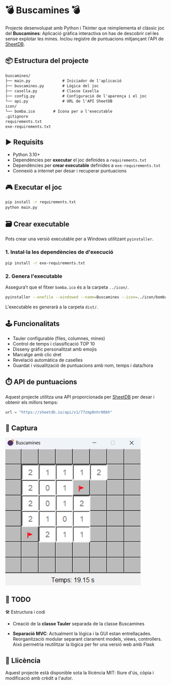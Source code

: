 # 💣 Buscamines 💣

Projecte desenvolupat amb Python i Tkinter que reimplementa el clàssic joc del **Buscamines**:
Aplicació gràfica interactiva on has de descobrir cel·les sense explotar les mines.
Inclou registre de puntuacions mitjançant l'API de [SheetDB](https://sheetdb.io).

## 📦 Estructura del projecte

```
buscamines/
├── main.py              # Iniciador de l'aplicació
├── buscamines.py        # Lògica del joc
├── casella.py           # Classe Casella
├── config.py            # Configuració de l'aparença i el joc
└── api.py               # URL de l'API SheetDB
icon/
└── bomba.ico        # Icona per a l'executable
.gitignore
requirements.txt
exe-requirements.txt
```

## ▶️ Requisits

- Python 3.10+
- Dependències per **executar** el joc definides a `requirements.txt`
- Dependències per **crear executable** definides a `exe-requirements.txt`
- Connexió a internet per desar i recuperar puntuacions

## 🎮 Executar el joc

```bash
pip install -r requirements.txt
python main.py
```

## 🗃️ Crear executable

Pots crear una versió executable per a Windows utilitzant `pyinstaller`.

### 1. Instal·la les dependències de d'execució

```bash
pip install -r exe-requirements.txt
```

### 2. Genera l'executable

Assegura’t que el fitxer `bomba.ico` és a la carpeta `../icon/`.

```bash
pyinstaller --onefile --windowed --name=Buscamines --icon=../icon/bomba.ico main.py --clean
```

L'executable es generarà a la carpeta `dist/`.

## 🕹️ Funcionalitats

- Tauler configurable (files, columnes, mines)
- Control de temps i classificació TOP 10
- Disseny gràfic personalitzat amb emojis
- Marcatge amb clic dret
- Revelació automàtica de caselles
- Guardat i visualització de puntuacions amb nom, temps i data/hora

## ⏱️ API de puntuacions

Aquest projecte utilitza una API proporcionada per [SheetDB](https://sheetdb.io) per desar i obtenir els millors temps:

```python
url = "https://sheetdb.io/api/v1/77zmp0nhr00bh"
```

## 📸 Captura

![Captura del joc](GUI.png)

## 🚧 TODO

🛠️ Estructura i codi

- Creació de la **classe Tauler** separada de la classe Buscamines

- **Separació MVC**: Actualment la lògica i la GUI estan entrellaçades. Reorganització modular separant clarament models, views, controllers. Això permetria reutilitzar la lògica per fer una versió web amb Flask

## 📝 Llicència

Aquest projecte està disponible sota la llicència MIT: lliure d'ús, còpia i modificació amb crèdit a l'autor.
